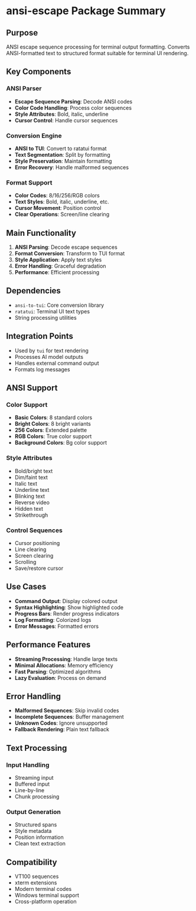 # ansi-escape Package Summary

## Purpose
ANSI escape sequence processing for terminal output formatting. Converts ANSI-formatted text to structured format suitable for terminal UI rendering.

## Key Components

### ANSI Parser
- **Escape Sequence Parsing**: Decode ANSI codes
- **Color Code Handling**: Process color sequences
- **Style Attributes**: Bold, italic, underline
- **Cursor Control**: Handle cursor sequences

### Conversion Engine
- **ANSI to TUI**: Convert to ratatui format
- **Text Segmentation**: Split by formatting
- **Style Preservation**: Maintain formatting
- **Error Recovery**: Handle malformed sequences

### Format Support
- **Color Codes**: 8/16/256/RGB colors
- **Text Styles**: Bold, italic, underline, etc.
- **Cursor Movement**: Position control
- **Clear Operations**: Screen/line clearing

## Main Functionality
1. **ANSI Parsing**: Decode escape sequences
2. **Format Conversion**: Transform to TUI format
3. **Style Application**: Apply text styles
4. **Error Handling**: Graceful degradation
5. **Performance**: Efficient processing

## Dependencies
- `ansi-to-tui`: Core conversion library
- `ratatui`: Terminal UI text types
- String processing utilities

## Integration Points
- Used by `tui` for text rendering
- Processes AI model outputs
- Handles external command output
- Formats log messages

## ANSI Support

### Color Support
- **Basic Colors**: 8 standard colors
- **Bright Colors**: 8 bright variants
- **256 Colors**: Extended palette
- **RGB Colors**: True color support
- **Background Colors**: Bg color support

### Style Attributes
- Bold/bright text
- Dim/faint text
- Italic text
- Underline text
- Blinking text
- Reverse video
- Hidden text
- Strikethrough

### Control Sequences
- Cursor positioning
- Line clearing
- Screen clearing
- Scrolling
- Save/restore cursor

## Use Cases
- **Command Output**: Display colored output
- **Syntax Highlighting**: Show highlighted code
- **Progress Bars**: Render progress indicators
- **Log Formatting**: Colorized logs
- **Error Messages**: Formatted errors

## Performance Features
- **Streaming Processing**: Handle large texts
- **Minimal Allocations**: Memory efficiency
- **Fast Parsing**: Optimized algorithms
- **Lazy Evaluation**: Process on demand

## Error Handling
- **Malformed Sequences**: Skip invalid codes
- **Incomplete Sequences**: Buffer management
- **Unknown Codes**: Ignore unsupported
- **Fallback Rendering**: Plain text fallback

## Text Processing

### Input Handling
- Streaming input
- Buffered input
- Line-by-line
- Chunk processing

### Output Generation
- Structured spans
- Style metadata
- Position information
- Clean text extraction

## Compatibility
- VT100 sequences
- xterm extensions
- Modern terminal codes
- Windows terminal support
- Cross-platform operation